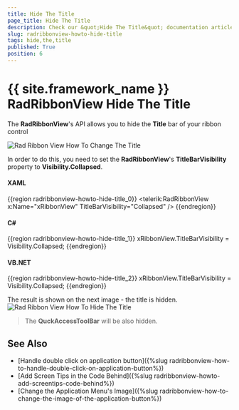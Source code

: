 ```yaml
---
title: Hide The Title
page_title: Hide The Title
description: Check our &quot;Hide The Title&quot; documentation article for the RadRibbonView {{ site.framework_name }} control.
slug: radribbonview-howto-hide-title
tags: hide,the,title
published: True
position: 6
---
```


# {{ site.framework_name }} RadRibbonView Hide The Title

The __RadRibbonView__'s API allows you to hide the __Title__ bar of your ribbon control

![Rad Ribbon View How To Change The Title](images/RadRibbonView_HowTo_ChangeTheTitle.png)

In order to do this, you need to set the __RadRibbonView__'s __TitleBarVisibility__ property to __Visibility.Collapsed__.

#### __XAML__

{{region radribbonview-howto-hide-title_0}}
	<telerik:RadRibbonView x:Name="xRibbonView" TitleBarVisibility="Collapsed" />
{{endregion}}

#### __C#__

{{region radribbonview-howto-hide-title_1}}
	xRibbonView.TitleBarVisibility = Visibility.Collapsed;
{{endregion}}

#### __VB.NET__

{{region radribbonview-howto-hide-title_2}}
	xRibbonView.TitleBarVisibility = Visibility.Collapsed;
{{endregion}}

The result is shown on the next image - the title is hidden.
![Rad Ribbon View How To Hide The Title](images/RadRibbonView_HowTo_HideTheTitle.png)

>The __QuckAccessToolBar__ will be also hidden.		  

## See Also
 * [Handle double click on application button]({%slug radribbonview-how-to-handle-double-click-on-application-button%})
 * [Add Screen Tips in the Code Behind]({%slug radribbonview-howto-add-screentips-code-behind%})
 * [Change the Application Menu's Image]({%slug radribbonview-how-to-change-the-image-of-the-application-button%})